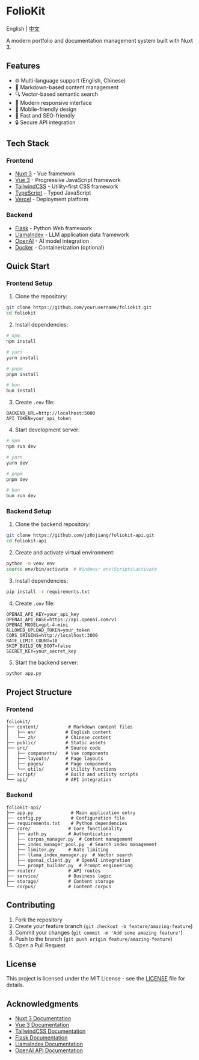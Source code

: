 # FolioKit

English | [中文](./README_zh.md)

A modern portfolio and documentation management system built with Nuxt 3.

## Features

- 🌐 Multi-language support (English, Chinese)
- 📝 Markdown-based content management
- 🔍 Vector-based semantic search
- 🎨 Modern responsive interface
- 📱 Mobile-friendly design
- 🚀 Fast and SEO-friendly
- 🔒 Secure API integration

## Tech Stack

### Frontend
- [Nuxt 3](https://nuxt.com/) - Vue framework
- [Vue 3](https://vuejs.org/) - Progressive JavaScript framework
- [TailwindCSS](https://tailwindcss.com/) - Utility-first CSS framework
- [TypeScript](https://www.typescriptlang.org/) - Typed JavaScript
- [Vercel](https://vercel.com/) - Deployment platform

### Backend
- [Flask](https://flask.palletsprojects.com/) - Python Web framework
- [LlamaIndex](https://www.llamaindex.ai/) - LLM application data framework
- [OpenAI](https://openai.com/) - AI model integration
- [Docker](https://www.docker.com/) - Containerization (optional)

## Quick Start

### Frontend Setup

1. Clone the repository:
```bash
git clone https://github.com/yourusername/foliokit.git
cd foliokit
```

2. Install dependencies:
```bash
# npm
npm install

# yarn
yarn install

# pnpm
pnpm install

# bun
bun install
```

3. Create `.env` file:
```env
BACKEND_URL=http://localhost:5000
API_TOKEN=your_api_token
```

4. Start development server:
```bash
# npm
npm run dev

# yarn
yarn dev

# pnpm
pnpm dev

# bun
bun run dev
```

### Backend Setup

1. Clone the backend repository:
```bash
git clone https://github.com/jz0ojiang/foliokit-api.git
cd foliokit-api
```

2. Create and activate virtual environment:
```bash
python -m venv env
source env/bin/activate  # Windows: env\Scripts\activate
```

3. Install dependencies:
```bash
pip install -r requirements.txt
```

4. Create `.env` file:
```env
OPENAI_API_KEY=your_api_key
OPENAI_API_BASE=https://api.openai.com/v1
OPENAI_MODEL=gpt-4-mini
ALLOWED_UPLOAD_TOKEN=your_token
CORS_ORIGINS=http://localhost:3000
RATE_LIMIT_COUNT=10
SKIP_BUILD_ON_BOOT=false
SECRET_KEY=your_secret_key
```

5. Start the backend server:
```bash
python app.py
```

## Project Structure

### Frontend
```
foliokit/
├── content/           # Markdown content files
│   ├── en/           # English content
│   └── zh/           # Chinese content
├── public/           # Static assets
├── src/              # Source code
│   ├── components/   # Vue components
│   ├── layouts/      # Page layouts
│   ├── pages/        # Page components
│   └── utils/        # Utility functions
├── script/           # Build and utility scripts
└── api/              # API integration
```

### Backend
```
foliokit-api/
├── app.py              # Main application entry
├── config.py           # Configuration file
├── requirements.txt    # Python dependencies
├── core/              # Core functionality
│   ├── auth.py        # Authentication
│   ├── corpus_manager.py  # Content management
│   ├── index_manager_pool.py  # Search index management
│   ├── limiter.py     # Rate limiting
│   ├── llama_index_manager.py  # Vector search
│   ├── openai_client.py  # OpenAI integration
│   └── prompt_builder.py  # Prompt engineering
├── router/            # API routes
├── service/           # Business logic
├── storage/           # Content storage
└── corpus/            # Content corpus
```

## Contributing

1. Fork the repository
2. Create your feature branch (`git checkout -b feature/amazing-feature`)
3. Commit your changes (`git commit -m 'Add some amazing feature'`)
4. Push to the branch (`git push origin feature/amazing-feature`)
5. Open a Pull Request

## License

This project is licensed under the MIT License - see the [LICENSE](LICENSE) file for details.

## Acknowledgments

- [Nuxt 3 Documentation](https://nuxt.com/docs)
- [Vue 3 Documentation](https://vuejs.org/guide/introduction.html)
- [TailwindCSS Documentation](https://tailwindcss.com/docs)
- [Flask Documentation](https://flask.palletsprojects.com/)
- [LlamaIndex Documentation](https://docs.llamaindex.ai/)
- [OpenAI API Documentation](https://platform.openai.com/docs/api-reference)
